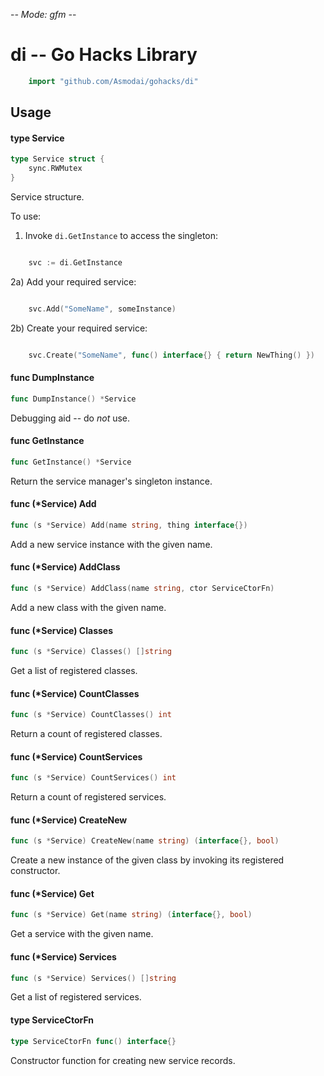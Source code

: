 -*- Mode: gfm -*-

# di -- Go Hacks Library

```go
    import "github.com/Asmodai/gohacks/di"
```

## Usage

#### type Service

```go
type Service struct {
	sync.RWMutex
}
```

Service structure.

To use:

1) Invoke `di.GetInstance` to access the singleton:

```go

    svc := di.GetInstance

```

2a) Add your required service:

```go

    svc.Add("SomeName", someInstance)

```

2b) Create your required service:

```go

    svc.Create("SomeName", func() interface{} { return NewThing() })

```

#### func  DumpInstance

```go
func DumpInstance() *Service
```
Debugging aid -- do *not* use.

#### func  GetInstance

```go
func GetInstance() *Service
```
Return the service manager's singleton instance.

#### func (*Service) Add

```go
func (s *Service) Add(name string, thing interface{})
```
Add a new service instance with the given name.

#### func (*Service) AddClass

```go
func (s *Service) AddClass(name string, ctor ServiceCtorFn)
```
Add a new class with the given name.

#### func (*Service) Classes

```go
func (s *Service) Classes() []string
```
Get a list of registered classes.

#### func (*Service) CountClasses

```go
func (s *Service) CountClasses() int
```
Return a count of registered classes.

#### func (*Service) CountServices

```go
func (s *Service) CountServices() int
```
Return a count of registered services.

#### func (*Service) CreateNew

```go
func (s *Service) CreateNew(name string) (interface{}, bool)
```
Create a new instance of the given class by invoking its registered constructor.

#### func (*Service) Get

```go
func (s *Service) Get(name string) (interface{}, bool)
```
Get a service with the given name.

#### func (*Service) Services

```go
func (s *Service) Services() []string
```
Get a list of registered services.

#### type ServiceCtorFn

```go
type ServiceCtorFn func() interface{}
```

Constructor function for creating new service records.
